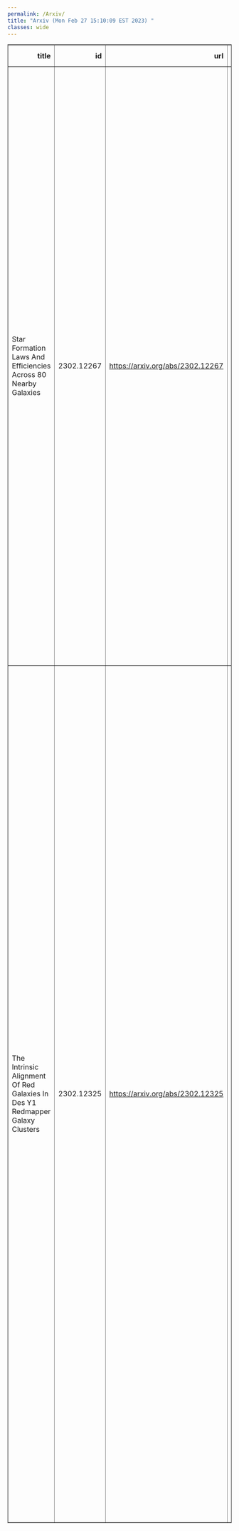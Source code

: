 ```yaml
---
permalink: /Arxiv/
title: "Arxiv (Mon Feb 27 15:10:09 EST 2023) "
classes: wide
---
```

<table border="1" class="dataframe">
  <thead>
    <tr style="text-align: right;">
      <th>title</th>
      <th>id</th>
      <th>url</th>
      <th>authors</th>
      <th>Local Authors</th>
    </tr>
  </thead>
  <tbody>
    <tr>
      <td>Star Formation Laws And Efficiencies Across 80 Nearby Galaxies</td>
      <td>2302.12267</td>
      <td><a href="https://arxiv.org/abs/2302.12267" target="_blank">https://arxiv.org/abs/2302.12267</a></td>
      <td>Jiayi Sun, Adam K. Leroy, Eve C. Ostriker, Sharon Meidt, Erik Rosolowsky, Eva Schinnerer, Christine D. Wilson, Dyas Utomo, Francesco Belfiore, Guillermo A. Blanc, Eric Emsellem, Christopher Faesi, Brent Groves, Annie Hughes, Eric W. Koch, Kathryn Kreckel, Daizhong Liu, Hsi-An Pan, Jerome Pety, Miguel Querejeta, Alessandro Razza, Toshiki Saito, Amy Sardone, Antonio Usero, Thomas G. Williams, Frank Bigiel, Alberto D. Bolatto, Melanie Chevance, Daniel A. Dale, Jindra Gensior, Simon C. O. Glover, Kathryn Grasha, Jonathan D. Henshaw, Maria J. Jimenez-Donaire, Ralf S. Klessen, J. M. Diederik Kruijssen, Eric J. Murphy, Lukas Neumann, Yu-Hsuan Teng, David A. Thilker</td>
      <td>Adam Leroy, Amy Sardone</td>
    </tr>
    <tr>
      <td>The Intrinsic Alignment Of Red Galaxies In Des Y1 Redmapper Galaxy   Clusters</td>
      <td>2302.12325</td>
      <td><a href="https://arxiv.org/abs/2302.12325" target="_blank">https://arxiv.org/abs/2302.12325</a></td>
      <td>C. Zhou, A. Tong, M. A. Troxel, J. Blazek, C. Lin, D. Bacon, L. Bleem, A. Carnero Rosell, C. Chang, M. Costanzi, J. Derose, J. P. Dietrich, A. Drlica-Wagner, D. Gruen, R. A. Gruendl, B. Hoyle, M. Jarvis, N. Maccrann, B. Mawdsley, T. Mcclintock, P. Melchior, J. Prat, A. Pujol, E. Rozo, E. S. Rykoff, S. Samuroff, C. Sánchez, I. Sevilla-Noarbe, E. Sheldon, T. Shin, D. L. Tucker, T. N. Varga, B. Yanny, Y. Zhang, J. Zuntz, O. Alves, A. Amon, E. Bertin, D. Brooks, D. L. Burke, M. Carrasco Kind, L. N. Da Costa, T. M. Davis, J. De Vicente, S. Desai, H. T. Diehl, P. Doel, S. Everett, I. Ferrero, B. Flaugher, J. Frieman, D. W. Gerdes, G. Gutierrez, S. R. Hinton, D. L. Hollowood, K. Honscheid, D. J. James, T. Jeltema, K. Kuehn, O. Lahav, M. Lima, J. L. Marshall, J. Mena-Fernández, F. Menanteau, R. Miquel, A. Palmese, F. Paz-Chinchón, A. Pieres, A. A. Plazas Malagón, A. Porredon, M. Raveri, A. K. Romer, E. Sanchez, M. Smith, M. Soares-Santos, E. Suchyta, M. E. C. Swanson, G. Tarle, C. To, N. Weaverdyck, J. Weller, P. Wiseman</td>
      <td>Chun-Hao To, Klaus Honscheid, Michael Rizzo Smith</td>
    </tr>
  </tbody>
</table>